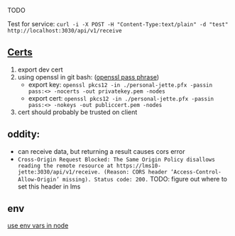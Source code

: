 TODO

Test for service: `curl -i -X POST -H "Content-Type:text/plain" -d "test" http://localhost:3030/api/v1/receive`



## [Certs](https://egghead.io/lessons/express-create-local-ssl-certificates-for-an-express-app-on-windows)
1) export dev cert
2) using openssl in git bash: ([openssl pass phrase](https://docs.openssl.org/1.0.2/man1/openssl/#pass-phrase-arguments))
   - export key: `openssl pkcs12 -in ./personal-jette.pfx -passin pass:<> -nocerts -out privatekey.pem -nodes`
   - export cert: `openssl pkcs12 -in ./personal-jette.pfx -passin pass:<> -nokeys -out publiccert.pem -nodes`
3) cert should probably be trusted on client
## oddity:
- can receive data, but returning a result causes cors error
- `Cross-Origin Request Blocked: The Same Origin Policy disallows reading the remote resource at https://lms10-jette:3030/api/v1/receive. (Reason: CORS header ‘Access-Control-Allow-Origin’ missing). Status code: 200.`
TODO: figure out where to set this header in lms
## env
[use env vars in node](https://nodejs.org/en/learn/command-line/how-to-read-environment-variables-from-nodejs)